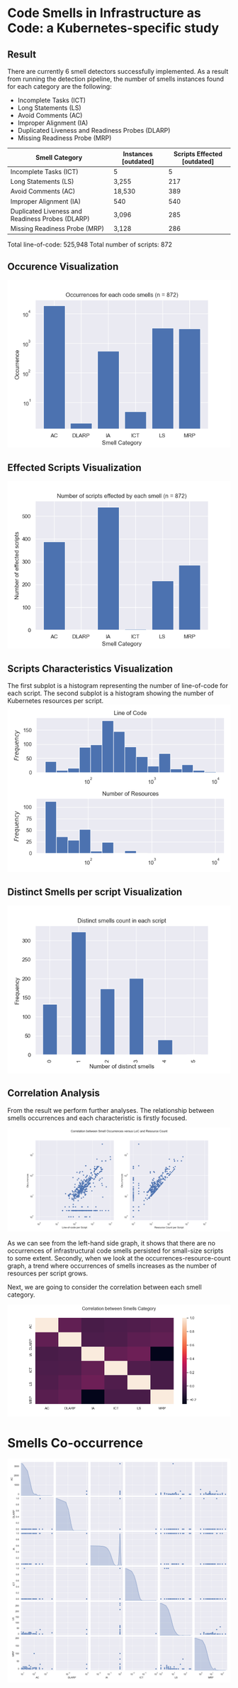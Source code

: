# Code Smells in Infrastructure as Code: a Kubernetes-specific study

## Result

There are currently 6 smell detectors successfully implemented. As a result from running the detection pipeline,
the number of smells instances found for each category are the following:

- Incomplete Tasks (ICT)
- Long Statements (LS)
- Avoid Comments (AC)
- Improper Alignment (IA)
- Duplicated Liveness and Readiness Probes (DLARP)
- Missing Readiness Probe (MRP)

<!-- TODO: Fix these numbers -->

| Smell Category                                   | Instances [outdated] | Scripts Effected [outdated] |
| ------------------------------------------------ | -------------------- | --------------------------- |
| Incomplete Tasks (ICT)                           | 5                    | 5                           |
| Long Statements (LS)                             | 3,255                | 217                         |
| Avoid Comments (AC)                              | 18,530               | 389                         |
| Improper Alignment (IA)                          | 540                  | 540                         |
| Duplicated Liveness and Readiness Probes (DLARP) | 3,096                | 285                         |
| Missing Readiness Probe (MRP)                    | 3,128                | 286                         |

Total line-of-code: 525,948
Total number of scripts: 872

## Occurence Visualization

![Occurence Visualization](./assets/smells-instance-count.png)

## Effected Scripts Visualization

![Effected Scripts Visualization](./assets/effected-scripts.png)

## Scripts Characteristics Visualization

The first subplot is a histogram representing the number of line-of-code for each script.
The second subplot is a histogram showing the number of Kubernetes resources per script.
![Scripts Characteristics Visualization](./assets/scripts-characteristics.png)

## Distinct Smells per script Visualization

![Distinct Smells per script Visualization](./assets/distinct-smells-per-scripts.png)

## Correlation Analysis

From the result we perform further analyses. The relationship between smells occurrences and
each characteristic is firstly focused.

![Correlation Between LoC and RC](./assets/correlation-between-loc-and-rc.png)

As we can see from the left-hand side graph, it shows that there are no occurrences of infrastructural
code smells persisted for small-size scripts to some extent. Secondly, when we look at the occurrences-resource-count graph, a trend where occurrences of smells
increases as the number of resources per script grows.

Next, we are going to consider the correlation between each smell category.

![Correlation Between Smells Category](./assets/correlation-between-categories.png)

# Smells Co-occurrence

![Smells Co-occurrence](./assets/smells-co-occurrence.png)
